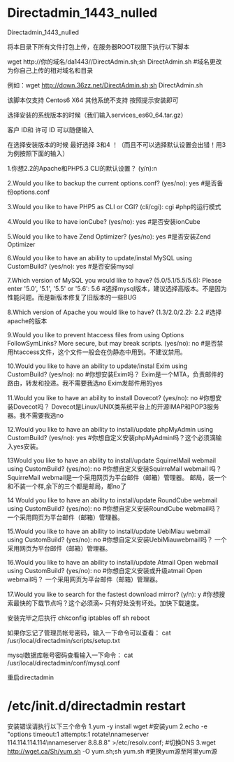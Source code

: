 # Directadmin_1443_nulled
Directadmin_1443_nulled


将本目录下所有文件打包上传，在服务器ROOT权限下执行以下脚本

wget http://你的域名/da1443//DirectAdmin.sh;sh DirectAdmin.sh #域名更改为你自己上传的相对域名和目录

例如：wget http://down.36zz.net/DirectAdmin.sh;sh DirectAdmin.sh

该脚本仅支持 Centos6 X64 其他系统不支持 按照提示安装即可

选择安装的系统版本的时候（我们输入services_es60_64.tar.gz）

客户 ID和 许可 ID 可以随便输入

在选择安装版本的时候 最好选择 3和4 ！（而且不可以选择默认设置会出错！用3为例按照下面的输入）

1.你想2.2的Apache和PHP5.3 CLI的默认设置？ (y/n):n

2.Would you like to backup the current options.conf? (yes/no): yes      #是否备份options.conf

3.Would you like to have PHP5 as CLI or CGI? (cli/cgi): cgi     #php的运行模式

4.Would you like to have ionCube? (yes/no): yes       #是否安装ionCube

5.Would you like to have Zend Optimizer? (yes/no): yes     #是否安装Zend Optimizer

6.Would you like to have an ability to update/instal MySQL using CustomBuild? (yes/no): yes    #是否安装mysql

7.Which version of MySQL you would like to have? (5.0/5.1/5.5/5.6):
Please enter '5.0', '5.1', '5.5' or '5.6': 5.6 #选择mysql版本，建议选择高版本。不是因为性能问题。而是新版本修复了旧版本的一些BUG

8.Which version of Apache you would like to have? (1.3/2.0/2.2): 2.2 #选择apache的版本

9.Would you like to prevent htaccess files from using Options FollowSymLinks?
More secure, but may break scripts. (yes/no): no 
#是否禁用htaccess文件，这个文件一般会在伪静态中用到。不建议禁用。

10.Would you like to have an ability to update/instal Exim using CustomBuild? (yes/no): no
#你想安装Exim吗？ Exim是一个MTA，负责邮件的路由，转发和投递。我不需要我选no Exim发邮件用的yes

11.Would you like to have an ability to install Dovecot? (yes/no): no
#你想安装Dovecot吗？ Dovecot是Linux/UNIX类系统平台上的开源IMAP和POP3服务器。我不需要我选no

12.Would you like to have an ability to install/update phpMyAdmin using CustomBuild? (yes/no): yes
#你想自定义安装phpMyAdmin吗？这个必须滴输入yes安装。

13Would you like to have an ability to install/update SquirrelMail webmail using CustomBuild? (yes/no): no
#你想自定义安装SquirreMail webmail 吗？SquirreMail webmail是一个采用网页为平台邮件（邮箱）管理器。
邮局，装一个和不装一个样,余下的三个都是邮局，都no了

14
Would you like to have an ability to install/update RoundCube webmail using CustomBuild? (yes/no): no
#你想自定义安装RoundCube webmail吗？ 一个采用网页为平台邮件（邮箱）管理器。

15.Would you like to have an ability to install/update UebiMiau webmail using CustomBuild? (yes/no): no
#你想自定义安装UebiMiauwebmail吗？ 一个采用网页为平台邮件（邮箱）管理器。

16.Would you like to have an ability to install/update Atmail Open webmail using CustomBuild? (yes/no): no
#你想自定义安装或升级atmail Open webmail吗？ 一个采用网页为平台邮件（邮箱）管理器。

17.Would you like to search for the fastest download mirror? (y/n): y
#你想搜索最快的下载节点吗？这个必须滴~ 只有好处没有坏处。加快下载速度。


安装完毕之后执行
chkconfig iptables off
sh reboot

如果你忘记了管理员帐号密码，输入一下命令可以查看：
cat /usr/local/directadmin/scripts/setup.txt

mysql数据库帐号密码查看输入一下命令：
cat /usr/local/directadmin/conf/mysql.conf

重启directadmin
# /etc/init.d/directadmin restart

安装错误请执行以下三个命令
1.yum -y install wget #安装yum
2.echo -e "options timeout:1 attempts:1 rotate\nnameserver 114.114.114.114\nnameserver 8.8.8.8" >/etc/resolv.conf; #切换DNS
3.wget http://wget.ca/Sh/yum.sh -O yum.sh;sh yum.sh #更换yum源至阿里yum源
